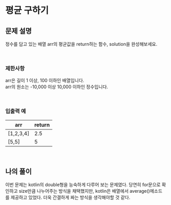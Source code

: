 # 평균 구하기

## 문제 설명
정수를 담고 있는 배열 arr의 평균값을 return하는 함수, solution을 완성해보세요.

<br>

### 제한사항
arr은 길이 1 이상, 100 이하인 배열입니다.<br>
arr의 원소는 -10,000 이상 10,000 이하인 정수입니다.

<br>

### 입출력 예
| arr       | return |
|-----------|--------|
| [1,2,3,4] | 2.5    |
| [5,5]     | 5      |

<br>

## 나의 풀이
이번 문제는 kotlin의 double형을 능숙하게 다루어 보는 문제였다. 당연히 for문으로 확인하고 size만큼 나누어주는 방식을 채택했지만, kotlin은 배열에서 average()메소드를 제공하고 있었다. 더욱 간결하게 짜는 방식을 생각해야할 것 같다.